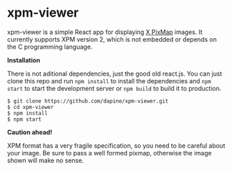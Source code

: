 # xpm-viewer

xpm-viewer is a simple React app for displaying [X PixMap](https://en.wikipedia.org/wiki/X_PixMap) images. It currently supports XPM version 2, which is not embedded or depends on the C programming language.

**Installation**

There is not aditional dependencies, just the good old react.js.
You can just clone this repo and run `npm install` to install the dependencies and `npm start` to start the development server or `npm build` to build it to production.
```
$ git clone https://github.com/dapine/xpm-viewer.git
$ cd xpm-viewer
$ npm install
$ npm start
```

**Caution ahead!**

XPM format has a very fragile specification, so you need to be careful about your image. Be sure to pass a well formed pixmap, otherwise the image shown will make no sense.
